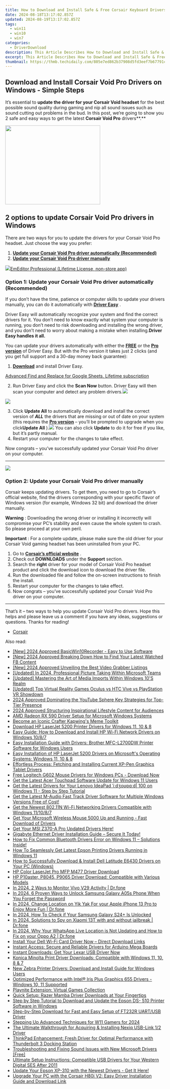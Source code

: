 ```yaml
---
title: How to Download and Install Safe & Free Corsair Keyboard Drivers Compatible with Windows
date: 2024-08-18T13:17:02.857Z
updated: 2024-08-19T13:17:02.857Z
tags:
  - win11
  - win10
  - win7
categories:
  - DriverDownload
description: This Article Describes How to Download and Install Safe & Free Corsair Keyboard Drivers Compatible with Windows
excerpt: This Article Describes How to Download and Install Safe & Free Corsair Keyboard Drivers Compatible with Windows
thumbnail: https://thmb.techidaily.com/805e7ed862b37908d5fd3eef7b67791c5d0d0472cc7eebb84910c74e668a853a.jpg
---
```


## Download and Install Corsair Void Pro Drivers on Windows - Simple Steps

It’s essential to **update the driver for your Corsair Void headset**   for the best possible sound quality during gaming and nip all sound issues such as sound cutting out problems in the bud. In this post, we’re going to show you 2 safe and easy ways to get the latest **Corsair Void Pro**  drivers**.**

<!-- affiliate ads begin -->
<a href="https://imp.i357552.net/c/5597632/863039/11832" target="_top" id="863039"><img src="//a.impactradius-go.com/display-ad/11832-863039" border="0" alt="" width="300" height="250"/></a>
<!-- affiliate ads end -->
## 2 options to update Corsair Void Pro drivers in Windows

 There are two ways for you to update the drivers for your Corsair Void Pro headset. Just choose the way you prefer:

1. [**Update your Corsair Void Pro driver automatically (Recommended)**](https://www.drivereasy.com/knowledge/corsair-void-drivers-download-install-for-windows-easily/#O1)
2. [**Update your Corsair Void Pro driver manually**](https://tools.techidaily.com/drivereasy/download/)

<!-- affiliate ads begin -->
<a href="https://shop.emeditor.com/order/checkout.php?PRODS=4631722&QTY=1&AFFILIATE=108875&CART=1"><img src="https://www.emeditor.com/wp-content/uploads/2023/05/frontpage2-2048x588.webp" border="0">EmEditor Professional (Lifetime License, non-store app)</a>
<!-- affiliate ads end -->
### Option 1: Update your Corsair Void Pro driver automatically (Recommended)

 If you don’t have the time, patience or computer skills to update your drivers manually, you can do it automatically with **[Driver Easy](https://tools.techidaily.com/drivereasy/download/)**  .

 Driver Easy will automatically recognize your system and find the correct drivers for it. You don’t need to know exactly what system your computer is running, you don’t need to risk downloading and installing the wrong driver, and you don’t need to worry about making a mistake when installing.**Driver Easy handles it all.**

 You can update your drivers automatically with either the **[FREE](https://tools.techidaily.com/drivereasy/download/)**  or the **[Pro version](https://tools.techidaily.com/drivereasy/download/)**  of Driver Easy. But with the Pro version it takes just 2 clicks (and you get full support and a 30-day money back guarantee):

1. [**Download**](https://tools.techidaily.com/drivereasy/download/) and install Driver Easy.
<!-- affiliate ads begin -->
<a href="https://secure.2checkout.com/order/checkout.php?PRODS=4729642&QTY=1&AFFILIATE=108875&CART=1">Advanced Find and Replace for Google Sheets, Lifetime subscription</a>
<!-- affiliate ads end -->
2. Run Driver Easy and click the **Scan Now** button. Driver Easy will then scan your computer and detect any problem drivers.![](https://images.drivereasy.com/wp-content/uploads/2018/12/img_5c04aae3578ee-1.jpg)
<!-- affiliate ads begin -->
<a href="https://secure.2checkout.com/order/checkout.php?PRODS=37100474&QTY=1&AFFILIATE=108875&CART=1"><img src="https://awario.com/images/pages/index/img-platform-ui-1280@1x.avif" border="0"></a>
<!-- affiliate ads end -->
3. Click **Update All** to automatically download and install the correct version of _**ALL**_ the drivers that are missing or out of date on your system (this requires the **[Pro version](https://tools.techidaily.com/drivereasy/download/)**  – you’ll be prompted to upgrade when you click**Update All** ).![](https://images.drivereasy.com/wp-content/uploads/2018/12/img_5bfa4f05e9160.jpg) You can also click **Update**  to do it for free if you like, but it’s partly manual.
4. Restart your computer for the changes to take effect.

 Now congrats – you’ve successfully updated your Corsair Void Pro driver on your computer.

---

<!-- affiliate ads begin -->
<a href="https://store.movavi.com/affiliate.php?ACCOUNT=MOVAVI&AFFILIATE=108875&PATH=https%3A%2F%2Fwww.movavi.com%3FAFFILIATE%3D108875%26RESOURCE%3DMovavi%2BScreen%2BRecorder%2Bbox"><img src="https://mcusercontent.com/0885a03ded3d480dca9287f12/images/f026b149-fc7c-fd54-5f3e-1460bbb19b6b.jpg" border="0"></a>
<!-- affiliate ads end -->
### Option 2: Update your Corsair Void Pro driver manually

 Corsair keeps updating drivers. To get them, you need to go to Corsair’s official website, find the drivers corresponding with your specific flavor of Windows version (for example, Windows 32 bit) and download the driver manually.

**Warning** : Downloading the wrong driver or installing it incorrectly will compromise your PC’s stability and even cause the whole system to crash. So please proceed at your own peril.

**Important** : For a complete update, please make sure the old driver for your Corsair Void gaming headset has been uninstalled from your PC.

1. Go to **[Corsair’s official website](https://tools.techidaily.com/drivereasy/download/)**  .
2. Check out **DOWNLOADS**   under the **Support**   section.
3. Search the **right**   driver for your model of Corsair Void Pro headset product and click the download icon to download the driver file.
4. Run the downloaded file and follow the on-screen instructions to finish the install.
5. Restart your computer for the changes to take effect.
6. Now congrats – you’ve successfully updated your Corsair Void Pro driver on your computer.

---

 That’s it – two ways to help you update Corsair Void Pro drivers. Hope this helps and please leave us a comment if you have any ideas, suggestions or questions. Thanks for reading!

* [Corsair](https://tools.techidaily.com/drivereasy/download/)

<ins class="adsbygoogle"
     style="display:block"
     data-ad-format="autorelaxed"
     data-ad-client="ca-pub-7571918770474297"
     data-ad-slot="1223367746"></ins>



<ins class="adsbygoogle"
     style="display:block"
     data-ad-client="ca-pub-7571918770474297"
     data-ad-slot="8358498916"
     data-ad-format="auto"
     data-full-width-responsive="true"></ins>

<span class="atpl-alsoreadstyle">Also read:</span>
<div><ul>
<li><a href="https://screen-mirroring-recording.techidaily.com/new-2024-approved-basicwin10recorder-easy-to-use-software/"><u>[New] 2024 Approved  BasicWin10Recorder - Easy to Use Software</u></a></li>
<li><a href="https://facebook-clips.techidaily.com/new-2024-approved-breaking-down-how-to-find-your-latest-watched-fb-content/"><u>[New] 2024 Approved  Breaking Down How to Find Your Latest Watched FB Content</u></a></li>
<li><a href="https://screen-mirroring-recording.techidaily.com/new-2024-approved-unveiling-the-best-video-grabber-listings/"><u>[New] 2024 Approved  Unveiling the Best Video Grabber Listings</u></a></li>
<li><a href="https://snapchat-videos.techidaily.com/updated-in-2024-professional-picture-taking-within-microsoft-teams/"><u>[Updated] In 2024, Professional Picture Taking Within Microsoft Teams</u></a></li>
<li><a href="https://extra-support.techidaily.com/updated-mastering-the-art-of-media-imports-within-windows-10s-realm/"><u>[Updated] Mastering the Art of Media Imports Within Windows 10'S Realm</u></a></li>
<li><a href="https://some-tips.techidaily.com/updated-top-virtual-reality-games-oculus-vs-htc-vive-vs-playstation-vr-showdown/"><u>[Updated] Top Virtual Reality Games  Oculus vs HTC Vive vs PlayStation VR Showdown</u></a></li>
<li><a href="https://youtube-lab.techidaily.com/approved-dominating-the-youtube-sphere-key-strategies-for-top-tier-presence/"><u>2024 Approved  Dominating the YouTube Sphere  Key Strategies for Top-Tier Presence</u></a></li>
<li><a href="https://youtube-stream.techidaily.com/2024-approved-structuring-inspirational-lifestyle-content-for-audiences/"><u>2024 Approved  Structuring Inspirational Lifestyle Content for Audiences</u></a></li>
<li><a href="https://win-amazing.techidaily.com/amd-radeon-rx-590-driver-setup-for-microsoft-windows-systems/"><u>AMD Radeon RX 590 Driver Setup for Microsoft Windows Systems</u></a></li>
<li><a href="https://extra-tips.techidaily.com/become-an-iconic-crafter-kapwings-meme-toolkit/"><u>Become an Iconic Crafter  Kapwing's Meme Toolkit</u></a></li>
<li><a href="https://win-amazing.techidaily.com/download-hp-laserjet-5200-printer-drivers-for-windows-11-10-and-8/"><u>Download HP LaserJet 5200 Printer Drivers for Windows 11, 10 & 8</u></a></li>
<li><a href="https://win-amazing.techidaily.com/easy-guide-how-to-download-and-install-hp-wi-fi-network-drivers-on-windows-1087/"><u>Easy Guide: How to Download and Install HP Wi-Fi Network Drivers on Windows 10/8/7</u></a></li>
<li><a href="https://win-amazing.techidaily.com/easy-installation-guide-with-drivers-brother-mfc-l2700dw-printer-software-for-windows-users/"><u>Easy Installation Guide with Drivers: Brother MFC-L2700DW Printer Software for Windows Users</u></a></li>
<li><a href="https://win-amazing.techidaily.com/easy-installation-of-hp-laserjet-5200-drivers-on-microsofts-operating-systems-windows-11-10-and-8/"><u>Easy Installation of HP LaserJet 5200 Drivers on Microsoft's Operating Systems: Windows 11, 10 & 8</u></a></li>
<li><a href="https://win-amazing.techidaily.com/effortless-process-fetching-and-installing-current-xp-pen-graphics-tablet-drivers/"><u>Effortless Process: Fetching and Installing Current XP-Pen Graphics Tablet Drivers</u></a></li>
<li><a href="https://win-amazing.techidaily.com/free-logitech-g602-mouse-drivers-for-windows-pcs-download-now/"><u>Free Logitech G602 Mouse Drivers for Windows PCs - Download Now</u></a></li>
<li><a href="https://win-amazing.techidaily.com/get-the-latest-acer-touchpad-software-update-for-windows-11-users/"><u>Get the Latest Acer Touchpad Software Update for Windows 11 Users</u></a></li>
<li><a href="https://win-amazing.techidaily.com/get-the-latest-drivers-for-your-lenovo-ideapad-idopd-100-on-windows-11-step-by-step-tutorial/"><u>Get the Latest Drivers for Your Lenovo IdeaPad ˈiːdʒoʊpɑːd| 100 on Windows 11 - Step by Step Tutorial</u></a></li>
<li><a href="https://win-amazing.techidaily.com/get-the-latest-m-audio-fast-track-driver-software-for-multiple-windows-versions-free-of-cost/"><u>Get the Latest M-Audio Fast Track Driver Software for Multiple Windows Versions Free of Cost!</u></a></li>
<li><a href="https://win-amazing.techidaily.com/get-the-newest-80211n-wi-fi-networking-drivers-compatible-with-windows-111087/"><u>Get the Newest 802.11N Wi-Fi Networking Drivers Compatible with Windows 11/10/8/7</u></a></li>
<li><a href="https://win-amazing.techidaily.com/1722967520659-get-your-microsoft-wireless-mouse-5000-up-and-running-fast-download-of-drivers/"><u>Get Your Microsoft Wireless Mouse 5000 Up and Running - Fast Download of Drivers</u></a></li>
<li><a href="https://win-amazing.techidaily.com/1722970678268-get-your-msi-z370-a-pro-updated-drivers-here/"><u>Get Your MSI Z370-A Pro Updated Drivers Here!</u></a></li>
<li><a href="https://win-amazing.techidaily.com/gigabyte-ethernet-driver-installation-guide-secure-it-today/"><u>Gigabyte Ethernet Driver Installation Guide – Secure It Today!</u></a></li>
<li><a href="https://win-amazing.techidaily.com/1722960365271-how-to-fix-common-bluetooth-drivers-error-on-windows-11-solutions-inside/"><u>How to Fix Common Bluetooth Drivers Error on Windows 11 – Solutions Inside!</u></a></li>
<li><a href="https://win-amazing.techidaily.com/how-to-seamlessly-get-latest-epson-printing-drivers-running-in-windows-11/"><u>How To Seamlessly Get Latest Epson Printing Drivers Running in Windows 11</u></a></li>
<li><a href="https://win-amazing.techidaily.com/how-to-successfully-download-and-install-dell-latitude-e6430-drivers-on-your-pc-windows/"><u>How to Successfully Download & Install Dell Latitude E6430 Drivers on Your PC (Windows)</u></a></li>
<li><a href="https://win-amazing.techidaily.com/hp-color-laserjet-pro-mfp-m477-driver-download/"><u>HP Color LaserJet Pro MFP M477 Driver Download</u></a></li>
<li><a href="https://win-amazing.techidaily.com/hp-p10aster-p8045-p9065-driver-download-compatible-with-various-models/"><u>HP P10aster, P8045, P9065 Driver Download: Compatible with Various Models</u></a></li>
<li><a href="https://android-location-track.techidaily.com/in-2024-2-ways-to-monitor-vivo-v29-activity-drfone-by-drfone-virtual-android/"><u>In 2024, 2 Ways to Monitor Vivo V29 Activity | Dr.fone</u></a></li>
<li><a href="https://android-unlock.techidaily.com/in-2024-6-proven-ways-to-unlock-samsung-galaxy-a05s-phone-when-you-forget-the-password-by-drfone-android/"><u>In 2024, 6 Proven Ways to Unlock Samsung Galaxy A05s Phone When You Forget the Password</u></a></li>
<li><a href="https://location-social.techidaily.com/in-2024-change-location-on-yik-yak-for-your-apple-iphone-13-pro-to-enjoy-more-fun-drfone-by-drfone-virtual-ios/"><u>In 2024, Change Location on Yik Yak For your Apple iPhone 13 Pro to Enjoy More Fun | Dr.fone</u></a></li>
<li><a href="https://sim-unlock.techidaily.com/in-2024-how-to-check-if-your-samsung-galaxy-s24plus-is-unlocked-by-drfone-android/"><u>In 2024, How To Check if Your Samsung Galaxy S24+ Is Unlocked</u></a></li>
<li><a href="https://android-location-track.techidaily.com/in-2024-solutions-to-spy-on-xiaomi-13t-with-and-without-jailbreak-drfone-by-drfone-virtual-android/"><u>In 2024, Solutions to Spy on Xiaomi 13T with and without jailbreak | Dr.fone</u></a></li>
<li><a href="https://location-social.techidaily.com/in-2024-why-your-whatsapp-live-location-is-not-updating-and-how-to-fix-on-your-oppo-a2-drfone-by-drfone-virtual-android/"><u>In 2024, Why Your WhatsApp Live Location is Not Updating and How to Fix on your Oppo A2 | Dr.fone</u></a></li>
<li><a href="https://win-amazing.techidaily.com/install-your-dell-wi-fi-card-driver-now-direct-download-links/"><u>Install Your Dell Wi-Fi Card Driver Now – Direct Download Links</u></a></li>
<li><a href="https://win-amazing.techidaily.com/instant-access-secure-and-reliable-drivers-for-arduino-mega-boards/"><u>Instant Access: Secure and Reliable Drivers for Arduino Mega Boards</u></a></li>
<li><a href="https://win-amazing.techidaily.com/instant-downloads-get-your-lexar-usb-driver-now/"><u>Instant Downloads: Get Your Lexar USB Driver Now</u></a></li>
<li><a href="https://win-amazing.techidaily.com/konica-minolta-print-driver-downloads-compatible-with-windows-11-10-8-and-7/"><u>Konica Minolta Print Driver Downloads: Compatible with Windows 11, 10, 8 & 7</u></a></li>
<li><a href="https://win-amazing.techidaily.com/new-zebra-printer-drivers-download-and-install-guide-for-windows-users/"><u>New Zebra Printer Drivers: Download and Install Guide for Windows Users</u></a></li>
<li><a href="https://win-amazing.techidaily.com/optimized-performance-with-intel-iris-plus-graphics-655-drivers-windows-10-11-supported/"><u>Optimized Performance with Intel® Iris Plus Graphics 655 Drivers - Windows 10, 11 Supported</u></a></li>
<li><a href="https://windows11.techidaily.com/playnite-extension-virtual-games-collection/"><u>Playnite Extension: Virtual Games Collection</u></a></li>
<li><a href="https://win-amazing.techidaily.com/quick-setup-razer-mamba-driver-downloads-at-your-fingertips/"><u>Quick Setup: Razer Mamba Driver Downloads at Your Fingertips</u></a></li>
<li><a href="https://win-amazing.techidaily.com/step-by-step-tutorial-to-download-and-update-the-epson-ds-510-printer-software-in-windows/"><u>Step by Step Tutorial to Download and Update the Epson DS- 510 Printer Software in Windows</u></a></li>
<li><a href="https://win-amazing.techidaily.com/step-by-step-download-for-fast-and-easy-setup-of-ft232r-uartusb-driver/"><u>Step-by-Step Download for Fast and Easy Setup of FT232R UART/USB Driver</u></a></li>
<li><a href="https://video-screen-grab.techidaily.com/stepping-up-advanced-techniques-for-w11-gamers-for-2024/"><u>Stepping Up  Advanced Techniques for W11 Gamers for 2024</u></a></li>
<li><a href="https://win-amazing.techidaily.com/the-ultimate-walkthrough-for-acquiring-and-installing-nexiq-usb-link-12-driver/"><u>The Ultimate Walkthrough for Acquiring & Installing Nexiq USB-Link 1/2 Driver</u></a></li>
<li><a href="https://win-amazing.techidaily.com/thinkpad-enhancement-fresh-driver-for-optimal-performance-with-thunderbolt-3-docking-station/"><u>ThinkPad Enhancement: Fresh Driver for Optimal Performance with Thunderbolt 3 Docking Station</u></a></li>
<li><a href="https://win-amazing.techidaily.com/troubleshooting-and-fixing-sound-issues-with-new-microsoft-drivers-free/"><u>Troubleshooting and Fixing Sound Issues with New Microsoft Drivers [Free]</u></a></li>
<li><a href="https://win-amazing.techidaily.com/ultimate-setup-instructions-compatible-usb-drivers-for-your-western-digital-ses-after-2011/"><u>Ultimate Setup Instructions: Compatible USB Drivers for Your Western Digital SES After 2011</u></a></li>
<li><a href="https://win-amazing.techidaily.com/update-your-epson-xp-310-with-the-newest-drivers-get-it-here/"><u>Update Your Epson XP-310 with the Newest Drivers - Get It Here!</u></a></li>
<li><a href="https://win-amazing.techidaily.com/upgrade-your-pc-with-the-corsair-h80i-v2-easy-driver-installation-guide-and-download-link/"><u>Upgrade Your PC with the Corsair H80i V2: Easy Driver Installation Guide and Download Link</u></a></li>
</ul></div>
